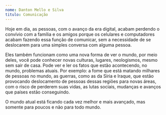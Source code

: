 ```yaml
---
nome: Danton Mello e Silva
titulo: Comunicação
---
```


Hoje em dia, as pessoas, com o avanço da era digital, acabam perdendo o convívio com a família e os amigos porque os celulares e computadores acabam fazendo essa função de comunicar, sem a necessidade de se deslocarem para uma simples conversa com alguma pessoa.

Eles também funcionam como uma nova forma de ver o mundo, por meio deles, você pode conhecer novas culturas, lugares, neologismos, mesmo sem sair de casa. Pode ver e ler os fatos que estão acontecendo, no mundo, problemas atuais. Por exemplo: a fome que está matando milhares de pessoas no mundo, as guerras, como as da Síria e Iraque, que estão provocando deslocamento de pessoas dessas regiões para novas áreas, com o risco de perderem suas vidas, as lutas sociais, mudanças e avanços que países estão conseguindo.

O mundo atual está ficando cada vez melhor e mais avançado, mas somente para poucos e não para todo mundo.

